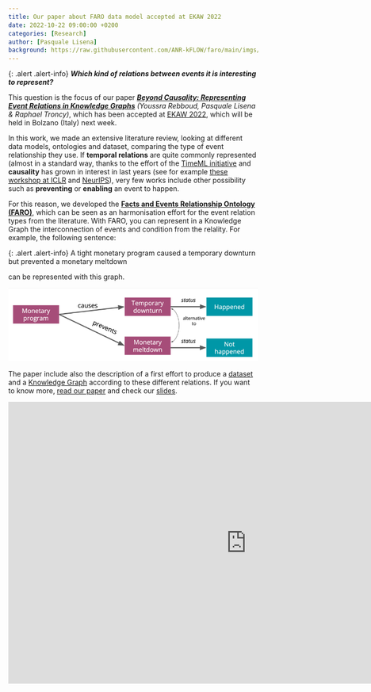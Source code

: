 ```yaml
---
title: Our paper about FARO data model accepted at EKAW 2022
date: 2022-10-22 09:00:00 +0200
categories: [Research]
author: [Pasquale Lisena]
background: https://raw.githubusercontent.com/ANR-kFLOW/faro/main/imgs/example-monetary.png
---
```


{: .alert .alert-info}
***Which kind of relations between events it is interesting to represent?***

This question is the focus of our paper *[**Beyond Causality: Representing Event Relations in Knowledge Graphs**](https://doi.org/10.1007/978-3-031-17105-5_9) (Youssra Rebboud, Pasquale Lisena & Raphael Troncy)*, which has been accepted at [EKAW 2022](https://ekaw2022.inf.unibz.it/), which will be held in Bolzano (Italy) next week.

In this work, we made an extensive literature review, looking at different data models, ontologies and dataset, comparing the type of event relationship they use.
If **temporal relations** are quite commonly represented (almost in a standard way, thanks to the effort of the [TimeML initiative](http://timeml.org/site/publications/timeMLdocs/timeml_1.2.1.html) and **causality** has grown in interest in last years (see for example [these workshop at ICLR](https://objects-structure-causality.github.io/) and [NeurIPS](https://www.cml-4-impact.vanderschaar-lab.com/)), very few works include other possibility such as **preventing** or **enabling** an event to happen.

For this reason, we developed the [**Facts and Events Relationship Ontology (FARO)**](http://purl.org/faro/), which can be seen as an harmonisation effort for the event relation types from the literature.
With FARO, you can represent in a Knowledge Graph the interconnection of events and condition from the relality. For example, the following sentence:

{: .alert .alert-info}
A tight monetary program caused a temporary downturn but prevented a monetary meltdown

can be represented with this graph.

![Example](https://raw.githubusercontent.com/ANR-kFLOW/faro/main/imgs/example-monetary.png)

The paper include also the description of a first effort to produce a [dataset](https://github.com/ANR-kFLOW/EventRelationDataset) and a [Knowledge Graph](https://kflow.eurecom.fr/) according to these different relations.
If you want to know more, [read our paper](https://ekaw2022.inf.unibz.it/) and check our [slides](bit.ly/kflow-ekaw22).

<iframe src="https://docs.google.com/presentation/d/e/2PACX-1vRrdGT5567amJWYc-w5N1dROZzg6wAvl1ED9dE_saj3A6Xwisjc_T9rOFdc6pxxGWxm-Dzm5gGdnxOC/embed?start=false&loop=false&delayms=30000" frameborder="0" width="960" height="569" allowfullscreen="true" mozallowfullscreen="true" webkitallowfullscreen="true"></iframe>
